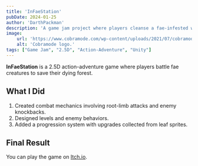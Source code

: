 ```yaml
---
title: 'InFaeStation'
pubDate: 2024-01-25
author: 'DarthPackman'
description: 'A game jam project where players cleanse a fae-infested world as a rootling.'
image:
    url: 'https://www.cobramode.com/wp-content/uploads/2021/07/cobramode-logo-website-big-1024x550.png'
    alt: 'Cobramode logo.'
tags: ["Game Jam", "2.5D", "Action-Adventure", "Unity"]
---
```


**InFaeStation** is a 2.5D action-adventure game where players battle fae creatures to save their dying forest.

## What I Did

1. Created combat mechanics involving root-limb attacks and enemy knockbacks.
2. Designed levels and enemy behaviors.
3. Added a progression system with upgrades collected from leaf sprites.

## Final Result

You can play the game on [Itch.io](https://darthpackman.itch.io/infaestation).
